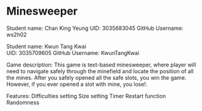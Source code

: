 # Minesweeper

Student name: Chan King Yeung
UID: 3035683045
GitHub Username: ws2h02

Student name: Kwun Tang Kwai     
UID: 3035709605
GitHub Username: KwunTangKwai

Game description:
This game is text-based minesweeper, where player will need to navigate safely through the minefield and locate the position of all the mines. After you safely opened all the safe slots, you win the game. However, if you ever opened a slot with mine, you lose!. 

Features:
Difficulties setting
Size setting
Timer
Restart function
Randomness
